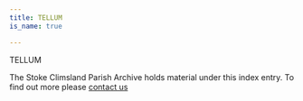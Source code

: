```yaml
---
title: TELLUM
is_name: true

---
```


TELLUM


The Stoke Climsland Parish Archive holds material under this index entry. To find out more please [contact us](/contact/)
